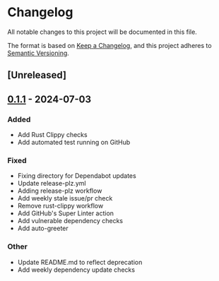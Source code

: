 # Changelog
All notable changes to this project will be documented in this file.

The format is based on [Keep a Changelog](https://keepachangelog.com/en/1.0.0/),
and this project adheres to [Semantic Versioning](https://semver.org/spec/v2.0.0.html).

## [Unreleased]

## [0.1.1](https://github.com/ciresnave/easylazy/compare/v0.1.0...v0.1.1) - 2024-07-03

### Added
- Add Rust Clippy checks
- Add automated test running on GitHub

### Fixed
- Fixing directory for Dependabot updates
- Update release-plz.yml
- Adding release-plz workflow
- Add weekly stale issue/pr check
- Remove rust-clippy workflow
- Add GitHub's Super Linter action
- Add vulnerable dependency checks
- Add auto-greeter

### Other
- Update README.md to reflect deprecation
- Add weekly dependency update checks
